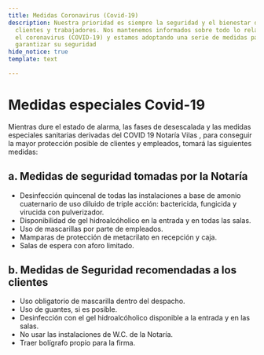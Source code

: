 ```yaml
---
title: Medidas Coronavirus (Covid-19)
description: Nuestra prioridad es siempre la seguridad y el bienestar de todos nuestros
  clientes y trabajadores. Nos mantenemos informados sobre todo lo relacionado con
  el coronavirus (COVID-19) y estamos adoptando una serie de medidas para ayudar a
  garantizar su seguridad
hide_notice: true
template: text

---
```

# Medidas especiales Covid-19
Mientras dure el estado de alarma, las fases de desescalada y  las medidas especiales sanitarias derivadas del COVID 19  Notaría Vilas , para conseguir la mayor protección posible de clientes y empleados, tomará las siguientes medidas:

## a. Medidas de seguridad tomadas por la Notaría

- Desinfección quincenal de todas las instalaciones a base de amonio cuaternario de uso diluido de triple acción: bactericida, fungicida y virucida con pulverizador.
- Disponibilidad de gel hidroalcóholico en la entrada y en todas las salas.
- Uso de mascarillas por parte de empleados.
- Mamparas de protección de metacrilato en recepción y caja.
- Salas de espera con aforo limitado.

## b. Medidas de Seguridad recomendadas a los clientes

- Uso obligatorio de mascarilla dentro del despacho.
- Uso de guantes, si es posible.
- Desinfección con el gel hidroalcóholico disponible a la entrada y en las salas.
- No usar las instalaciones de W.C. de la Notaría.
- Traer bolígrafo propio para la firma.